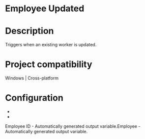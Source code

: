 ﻿# Employee Updated

# Description

Triggers when an existing worker is updated.

# Project compatibility

Windows | Cross-platform

# Configuration

* 
* 





Employee ID - Automatically generated output variable.Employee - Automatically generated output variable.
